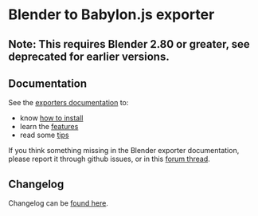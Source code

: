 # Blender to Babylon.js exporter 

## Note: This requires Blender 2.80 or greater, see deprecated for earlier versions.

## Documentation
See the [exporters documentation](http://doc.babylonjs.com/exporters) to:

- know [how to install](http://doc.babylonjs.com/resources/blender#installation) 
- learn the [features](http://doc.babylonjs.com/resources/blender#features)
- read some [tips](http://doc.babylonjs.com/resources/blender_tips)

If you think something missing in the Blender exporter documentation, please report it through github issues, or in this [forum thread](http://www.html5gamedevs.com/topic/36596-blender-exporter-doc-needs-feedback/).

## Changelog

Changelog can be [found here](https://github.com/BabylonJS/BlenderExporter/blob/master/changelog.md).
